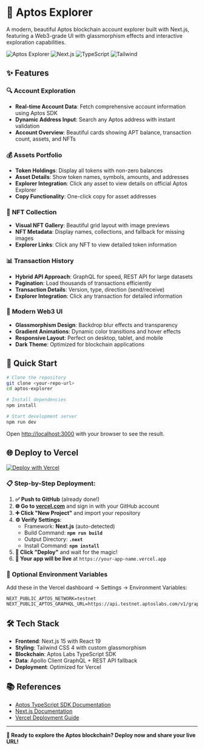 # 🚀 Aptos Explorer

A modern, beautiful Aptos blockchain account explorer built with Next.js, featuring a Web3-grade UI with glassmorphism effects and interactive exploration capabilities.

![Aptos Explorer](https://img.shields.io/badge/Blockchain-Aptos-blue) ![Next.js](https://img.shields.io/badge/Framework-Next.js-black) ![TypeScript](https://img.shields.io/badge/Language-TypeScript-blue) ![Tailwind](https://img.shields.io/badge/Styling-Tailwind-cyan)

## ✨ Features

### 🔍 **Account Exploration**
- **Real-time Account Data**: Fetch comprehensive account information using Aptos SDK
- **Dynamic Address Input**: Search any Aptos address with instant validation
- **Account Overview**: Beautiful cards showing APT balance, transaction count, assets, and NFTs

### 💰 **Assets Portfolio**
- **Token Holdings**: Display all tokens with non-zero balances
- **Asset Details**: Show token names, symbols, amounts, and addresses
- **Explorer Integration**: Click any asset to view details on official Aptos Explorer
- **Copy Functionality**: One-click copy for asset addresses

### 🎨 **NFT Collection**
- **Visual NFT Gallery**: Beautiful grid layout with image previews
- **NFT Metadata**: Display names, collections, and fallback for missing images
- **Explorer Links**: Click any NFT to view detailed token information

### 📊 **Transaction History**
- **Hybrid API Approach**: GraphQL for speed, REST API for large datasets
- **Pagination**: Load thousands of transactions efficiently
- **Transaction Details**: Version, type, direction (send/receive)
- **Explorer Integration**: Click any transaction for detailed information

### 🎨 **Modern Web3 UI**
- **Glassmorphism Design**: Backdrop blur effects and transparency
- **Gradient Animations**: Dynamic color transitions and hover effects
- **Responsive Layout**: Perfect on desktop, tablet, and mobile
- **Dark Theme**: Optimized for blockchain applications

## 🚀 Quick Start

```bash
# Clone the repository
git clone <your-repo-url>
cd aptos-explorer

# Install dependencies
npm install

# Start development server
npm run dev
```

Open [http://localhost:3000](http://localhost:3000) with your browser to see the result.

## 🌐 Deploy to Vercel

[![Deploy with Vercel](https://vercel.com/button)](https://vercel.com/new/clone?repository-url=https://github.com/your-username/aptos-explorer)

### 📋 Step-by-Step Deployment:

1. **✅ Push to GitHub** (already done!)
2. **🌐 Go to [vercel.com](https://vercel.com)** and sign in with your GitHub account
3. **➕ Click "New Project"** and import your repository
4. **⚙️ Verify Settings**:
   - Framework: **Next.js** (auto-detected)
   - Build Command: **`npm run build`**
   - Output Directory: **`.next`**
   - Install Command: **`npm install`**
5. **🚀 Click "Deploy"** and wait for the magic!
6. **🎉 Your app will be live** at `https://your-app-name.vercel.app`

### 🔧 Optional Environment Variables

Add these in the Vercel dashboard → Settings → Environment Variables:

```env
NEXT_PUBLIC_APTOS_NETWORK=testnet
NEXT_PUBLIC_APTOS_GRAPHQL_URL=https://api.testnet.aptoslabs.com/v1/graphql
```

## 🛠️ Tech Stack

- **Frontend**: Next.js 15 with React 19
- **Styling**: Tailwind CSS 4 with custom glassmorphism
- **Blockchain**: Aptos Labs TypeScript SDK
- **Data**: Apollo Client GraphQL + REST API fallback
- **Deployment**: Optimized for Vercel

## 📚 References

- [Aptos TypeScript SDK Documentation](https://github.com/aptos-labs/aptos-ts-sdk/blob/main/src/api/account.ts)
- [Next.js Documentation](https://nextjs.org/docs)
- [Vercel Deployment Guide](https://vercel.com/docs)

---

**🌟 Ready to explore the Aptos blockchain? Deploy now and share your live URL!**
